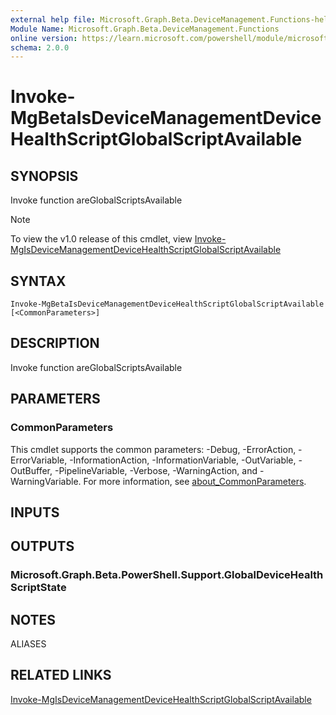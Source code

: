 ```yaml
---
external help file: Microsoft.Graph.Beta.DeviceManagement.Functions-help.xml
Module Name: Microsoft.Graph.Beta.DeviceManagement.Functions
online version: https://learn.microsoft.com/powershell/module/microsoft.graph.beta.devicemanagement.functions/invoke-mgbetaisdevicemanagementdevicehealthscriptglobalscriptavailable
schema: 2.0.0
---
```


# Invoke-MgBetaIsDeviceManagementDeviceHealthScriptGlobalScriptAvailable

## SYNOPSIS
Invoke function areGlobalScriptsAvailable

> [!NOTE]
> To view the v1.0 release of this cmdlet, view [Invoke-MgIsDeviceManagementDeviceHealthScriptGlobalScriptAvailable](/powershell/module/Microsoft.Graph.DeviceManagement.Functions/Invoke-MgIsDeviceManagementDeviceHealthScriptGlobalScriptAvailable?view=graph-powershell-v1.0)

## SYNTAX

```
Invoke-MgBetaIsDeviceManagementDeviceHealthScriptGlobalScriptAvailable [<CommonParameters>]
```

## DESCRIPTION
Invoke function areGlobalScriptsAvailable

## PARAMETERS

### CommonParameters
This cmdlet supports the common parameters: -Debug, -ErrorAction, -ErrorVariable, -InformationAction, -InformationVariable, -OutVariable, -OutBuffer, -PipelineVariable, -Verbose, -WarningAction, and -WarningVariable. For more information, see [about_CommonParameters](http://go.microsoft.com/fwlink/?LinkID=113216).

## INPUTS

## OUTPUTS

### Microsoft.Graph.Beta.PowerShell.Support.GlobalDeviceHealthScriptState
## NOTES

ALIASES

## RELATED LINKS
[Invoke-MgIsDeviceManagementDeviceHealthScriptGlobalScriptAvailable](/powershell/module/Microsoft.Graph.DeviceManagement.Functions/Invoke-MgIsDeviceManagementDeviceHealthScriptGlobalScriptAvailable?view=graph-powershell-v1.0)

